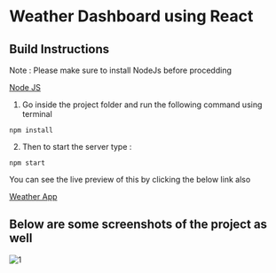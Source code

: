 # Weather Dashboard using React

## Build Instructions

Note : Please make sure to install NodeJs before procedding

[Node JS](https://nodejs.org/en/)

1. Go inside the project folder and run the following command using terminal

`npm install`

2. Then to start the server type :

`npm start`

You can see the live preview of this by clicking the below link also

[Weather App](https://shaksham.netlify.app/)

## Below are some screenshots of the project as well

![1](<"https://github.com/shaksham08/WeatherDashboard/blob/master/screenshots/Screenshot%20(348).png">)
